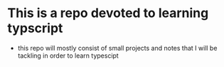 # This is a repo devoted to learning typscript

   * this repo will mostly consist of small projects and notes that I will be tackling in order to learn typescipt
  
